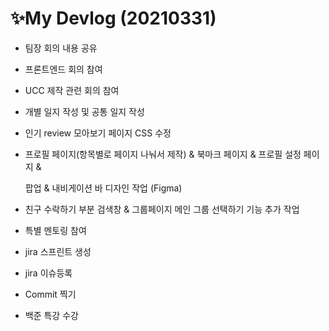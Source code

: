 # ✨My Devlog (20210331)

- 팀장 회의 내용 공유

- 프론트엔드 회의 참여

- UCC 제작 관련 회의 참여

- 개별 일지 작성 및 공통 일지 작성

- 인기 review 모아보기 페이지 CSS 수정

- 프로필 페이지(항목별로 페이지 나눠서 제작) & 북마크 페이지 & 프로필 설정 페이지 &

  팝업 & 내비게이션 바 디자인 작업 (Figma)

- 친구 수락하기 부분 검색창 & 그룹페이지 메인 그룹 선택하기 기능 추가 작업 

- 특별 멘토링 참여

- jira 스프린트 생성

- jira 이슈등록 

- Commit 찍기

- 백준 특강 수강